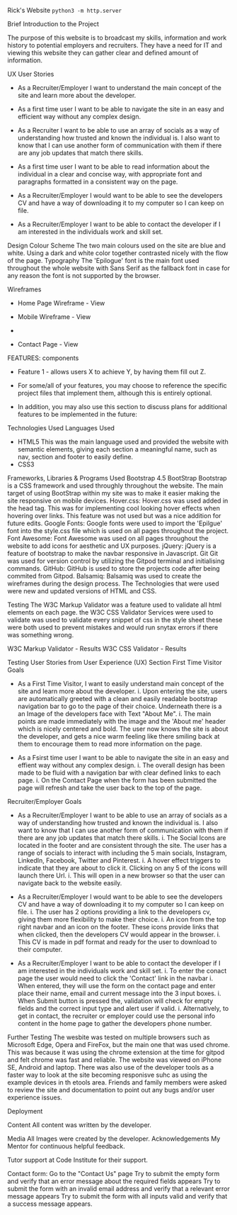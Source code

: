 Rick's Website
`python3 -m http.server`

Brief Introduction to the Project

The purpose of this website is to broadcast my skills, information and work history to potential employers and recruiters.
They have a need for IT and viewing this website they can gather clear and defined amount of information.

UX
User Stories
- As a Recruiter/Employer I want to understand the main concept of the site and learn more about the developer.

- As a first time user I want to be able to navigate the site in an easy and efficient way without any complex design.

- As a Recruiter I want to be able to use an array of socials as a way of understanding how trusted and known the individual is.
  I also want to know that I can use another form of communication with them if there are any job updates that match there skills.

- As a first time user I want to be able to read information about the individual in a clear and concise way, with appropriate font and paragraphs
  formatted in a consistent way on the page.

- As a Recruiter/Employer I would want to be able to see the developers CV and have a way of downloading it to my computer so I can keep on file.

- As a Recruiter/Employer I want to be able to contact the developer if I am interested in the individuals work and skill set.


Design
Colour Scheme
The two main colours used on the site are blue and white. Using a dark and white color together contrasted nicely with the flow of the page.
Typography
The 'Epilogue' font is the main font used throughout the whole website with Sans Serif as the fallback font in case for any reason the font is not supported by the browser.


Wireframes

- Home Page Wireframe - View

- Mobile Wireframe - View
-
- Contact Page - View

FEATURES:
components
- Feature 1 - allows users X to achieve Y, by having them fill out Z.
- For some/all of your features, you may choose to reference the specific project files
that implement them, although this is entirely optional.

- In addition, you may also use this section to discuss plans for additional features to be implemented
in the future:

Technologies Used
Languages Used
- HTML5
  This was the main language used and provided the website with semantic elements, giving each section a meaningful name,
  such as nav, section and footer to easily define.
- CSS3

Frameworks, Libraries & Programs Used
Bootstrap 4.5
BootStrap
Bootstrap is a CSS framework and used throughly throughout the website. The main target of using BootStrap within my site was to make it easier
making the site responsive on mobile devices.
Hover.css:
Hover.css was used added in the head tag. This was for implementing cool looking hover effects when hovering over links.
This feature was not used but was a nice addition for future edits.
Google Fonts:
Google fonts were used to import the 'Epilgue' font into the style.css file which is used on all pages throughout the project.
Font Awesome:
Font Awesome was used on all pages throughout the website to add icons for aesthetic and UX purposes.
jQuery:
jQuery is a feature of bootstrap to make the navbar responsive in Javascript.
Git
Git was used for version control by utilizing the Gitpod terminal and initialising commands.
GitHub:
GitHub is used to store the projects code after being commited from Gitpod.
Balsamiq:
Balsamiq was used to create the wireframes during the design process.
The Technologies that were used were new and updated versions of HTML and CSS.


Testing
The W3C Markup Validator was a feature used to validate all html elements on each page.
the W3C CSS Validator Services were used to validate was used to validate every snippet of css in the style sheet
these were both used to prevent mistakes and would run snytax errors if there was something wrong.

W3C Markup Validator - Results
W3C CSS Validator - Results

Testing User Stories from User Experience (UX) Section
First Time Visitor Goals
- As a First Time Visitor, I want to easily understand main concept of the site and learn more about the developer.
  i. Upon entering the site, users are automatically greeted with a clean and easily readable bootstrap navigation bar to go to the page of their choice. Underneath there is a an Image of the developers face with Text "About Me".
  i. The main points are made immediately with the image and the 'About me' header which is nicely centered and bold.
     The user now knows the site is about the developer, and gets a nice warm feeling like there smiling back at them to encourage them to read more information on the page.

- As a Fsirst time user I want to be able to navigate the site in an easy and effient way without any complex design.
  i. The overall design has been made to be fluid with a navigation bar with clear defined links to each page.
  i. On the Contact Page when the form has been submitted the page will refresh and take the user back to the top of the page.

Recruiter/Employer Goals
- As a Recruiter/Employer I want to be able to use an array of socials as a way of understanding how trusted and known the individual is.
  I also want to know that I can use another form of communication with them if there are any job updates that match there skills.
  i. The Social Icons are located in the footer and are consistent through the site. The user has a range of socials to interact
     with including the 5 main socials, Instagram, LinkedIn, Facebook, Twitter and Pinterest.
  i. A hover effect triggers to indicate that they are about to click it. Clicking on any 5 of the icons will launch there Url.
  i. This will open in a new browser so that the user can navigate back to the website easily.

- As a Recruiter/Employer I would want to be able to see the developers CV and have a way of downloading it to my computer so I can keep on file.
  i. The user has 2 options providing a link to the developers cv, giving them more flexibility to make their choice.
  i. An icon from the top right navbar and an icon on the footer. These icons provide links that when clicked, then the developers CV would
     appear in the browser.
  i. This CV is made in pdf format and ready for the user to download to their computer.

- As a Recruiter/Employer I want to be able to contact the developer if I am interested in the individuals work and skill set.
  i. To enter the conact page the user would need to click the 'Contact' link in the navbar
  i. When entered, they will use the form on the contact page and enter place their name, email and current message into the 3 input boxes.
  i. When Submit button is pressed the, validation will check for empty fields and the correct input type and alert user if valid.
  i. Alternatively, to get in contact, the recruiter or employer could use the personal info content in the home page to gather the developers phone number.


Further Testing
The wesbite was tested on multiple browsers such as Microsoft Edge, Opera and FireFox, but the main one that was used chrome. This was because it was using the chrome extension at the time for gitpod
and felt chrome was fast and reliable.
The website was viewed on iPhone SE, Android and laptop. There was also use of the developer tools as a faster way to look at the site becoming responisve suhc as using the example devices in th etools area.
Friends and family members were asked to review the site and documentation to point out any bugs and/or user experience issues.


Deployment

Content
All content was written by the developer.

Media
All Images were created by the developer.
Acknowledgements
My Mentor for continuous helpful feedback.

Tutor support at Code Institute for their support.


Contact form:
Go to the "Contact Us" page
Try to submit the empty form and verify that an error message about the required fields appears
Try to submit the form with an invalid email address and verify that a relevant error message appears
Try to submit the form with all inputs valid and verify that a success message appears.


